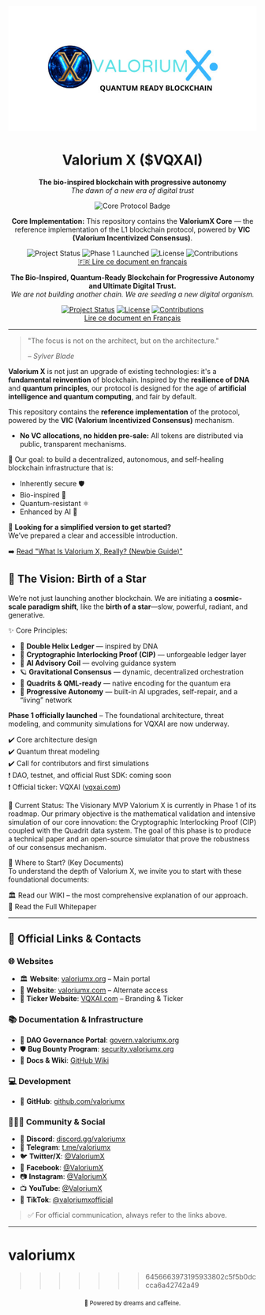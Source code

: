 <p align="center">
  <img src="https://github.com/SylverbladeX/ValoriumX/blob/main/pictures/vlrx-logo-min.jpg" alt="Logo de Valorium X" width="550"/>
</p>

<h1 align="center">Valorium X ($VQXAI)</h1>

<p align="center">
  <strong>The bio-inspired blockchain with progressive autonomy</strong><br />
  <em>The dawn of a new era of digital trust</em>
</p>

<p align="center">
  <img src="https://img.shields.io/badge/Core-Protocol-brightgreen?style=flat-square" alt="Core Protocol Badge">
</p>

<p align="center">
  <strong>Core Implementation:</strong> This repository contains the <b>ValoriumX Core</b> — the reference implementation of the L1 blockchain protocol, powered by <b>VIC (Valorium Incentivized Consensus)</b>.
</p>

<p align="center">
  <img src="https://img.shields.io/badge/Status-In%20Development-blue" alt="Project Status">
  <img src="https://img.shields.io/badge/Phase%201-Launched-brightgreen" alt="Phase 1 Launched">
  <img src="https://img.shields.io/badge/License-MIT-green" alt="License">
  <img src="https://img.shields.io/badge/Contributions-Welcome-brightgreen" alt="Contributions">
  <br>
  <a href="https://github.com/SylverbladeX/ValoriumX/blob/main/README_FR.md">🇫🇷 Lire ce document en français</a>
</p>

<p align="center">
  <strong>The Bio-Inspired, Quantum-Ready Blockchain for Progressive Autonomy and Ultimate Digital Trust.</strong>
  <br />
  <em>We are not building another chain. We are seeding a new digital organism.</em>
</p>

<p align="center">
  <a href="https://github.com/SylverbladeX/ValoriumX/blob/main/docs/ROADMAP.md"><img src="https://img.shields.io/badge/Status-Phase%201%3A%20Proven%20Consensus-blue.svg" alt="Project Status"></a>
  <a href="https://github.com/SylverbladeX/ValoriumX/blob/main/LICENSE"><img src="https://img.shields.io/badge/License-MIT-green.svg" alt="License"></a>
  <a href="https://github.com/SylverbladeX/ValoriumX/blob/main/CONTRIBUTING.md"><img src="https://img.shields.io/badge/Contributions-Welcome-brightgreen.svg" alt="Contributions"></a>
  <br>
  <a href="https://github.com/SylverbladeX/ValoriumX/blob/main/newbie-fr.md">Lire ce document en Français</a>
</p>

---

> "The focus is not on the architect, but on the architecture."
>
> *– Sylver Blade*

**Valorium X** is not just an upgrade of existing technologies: it's a **fundamental reinvention** of blockchain. Inspired by the **resilience of DNA** and **quantum principles**, our protocol is designed for the age of **artificial intelligence and quantum computing**, and fair by default.  

This repository contains the **reference implementation** of the protocol, powered by the **VIC (Valorium Incentivized Consensus)** mechanism.

- **No VC allocations, no hidden pre-sale:** All tokens are distributed via public, transparent mechanisms.

🎯 Our goal: to build a decentralized, autonomous, and self-healing blockchain infrastructure that is:
- Inherently secure 🛡️  
- Bio-inspired 🌱  
- Quantum-resistant ⚛️  
- Enhanced by AI 🤖

📘 **Looking for a simplified version to get started?**  
We’ve prepared a clear and accessible introduction.

➡️ [Read "What Is Valorium X, Really? (Newbie Guide)"](newbie.md)

## 🌟 The Vision: Birth of a Star

We’re not just launching another blockchain. We are initiating a **cosmic-scale paradigm shift**, like the **birth of a star**—slow, powerful, radiant, and generative.

✨ Core Principles:
- 🧬 **Double Helix Ledger** — inspired by DNA  
- 🔐 **Cryptographic Interlocking Proof (CIP)** — unforgeable ledger layer  
- 🧠 **AI Advisory Coil** — evolving guidance system  
- 🪐 **Gravitational Consensus** — dynamic, decentralized orchestration
- 🧬 **Quadrits & QML-ready** — native encoding for the quantum era
- 🦾 **Progressive Autonomy** — built-in AI upgrades, self-repair, and a “living” network

**Phase 1 officially launched** – The foundational architecture, threat modeling, and community simulations for VQXAI are now underway.

✔️ Core architecture design  
✔️ Quantum threat modeling  
✔️ Call for contributors and first simulations  
❗ DAO, testnet, and official Rust SDK: coming soon  
❗ Official ticker: VQXAI ([vqxai.com](https://vqxai.com))

🚀 Current Status: The Visionary MVP
Valorium X is currently in Phase 1 of its roadmap.
Our primary objective is the mathematical validation and intensive simulation of our core innovation: the Cryptographic Interlocking Proof (CIP) coupled with the Quadrit data system. The goal of this phase is to produce a technical paper and an open-source simulator that prove the robustness of our consensus mechanism.

🚀 Where to Start? (Key Documents)  
To understand the depth of Valorium X, we invite you to start with these foundational documents:

🏛️ Read our WIKI – the most comprehensive explanation of our approach.  
📖 Read the Full Whitepaper

---

## 🔗 Official Links & Contacts

### 🌐 Websites  
- 🏛️ **Website**: [valoriumx.org](https://valoriumx.org) – Main portal  
- 🧭 **Website**: [valoriumx.com](https://valoriumx.com) – Alternate access  
- 🎯 **Ticker Website**: [VQXAI.com](https://vqxai.com) – Branding & Ticker

### 📚 Documentation & Infrastructure  
- 🧠 **DAO Governance Portal**: [govern.valoriumx.org](#)  
- 🛡️ **Bug Bounty Program**: [security.valoriumx.org](#)  
- 📘 **Docs & Wiki**: [GitHub Wiki](https://github.com/SylverbladeX/ValoriumX/wiki)

### 💻 Development  
- 🧬 **GitHub**: [github.com/valoriumx](https://github.com/valoriumx)

### 🧑‍🤝‍🧑 Community & Social  
- 💬 **Discord**: [discord.gg/valoriumx](https://discord.gg/valoriumx)  
- 📢 **Telegram**: [t.me/valoriumx](https://t.me/valoriumx)  
- 🐦 **Twitter/X**: [@ValoriumX](https://twitter.com/ValoriumX)  
- 📘 **Facebook**: [@ValoriumX](https://www.facebook.com/valoriumx1)  
- 📷 **Instagram**: [@ValoriumX](https://www.instagram.com/valoriumx/)  
- 📺 **YouTube**: [@ValoriumX](https://www.youtube.com/@valoriumx)
- 📱 **TikTok**: [@valoriumxofficial](https://www.tiktok.com/@valoriumxofficial)

> ✅ For official communication, always refer to the links above.

---

# valoriumx
>>>>>>> 6456663973195933802c5f5b0dccca6a42742a49
<p align="center"><sub>🚀 Powered by dreams and caffeine.</sub></p>
